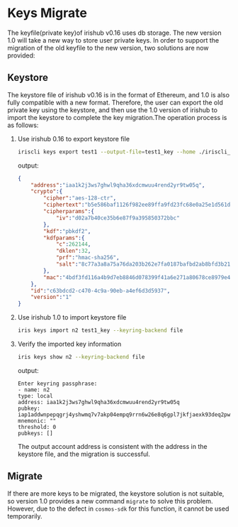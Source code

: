 # Keys Migrate

The keyfile(private key)of irishub v0.16 uses db storage. The new version 1.0 will take a new way to store user private keys. In order to support the migration of the old keyfile to the new version, two solutions are now provided:

## Keystore

The keystore file of irishub v0.16 is in the format of Ethereum, and 1.0 is also fully compatible with a new format. Therefore, the user can export the old private key using the keystore, and then use the 1.0 version of irishub to import the keystore to complete the key migration.The operation process is as follows:

1. Use irishub 0.16 to export keystore file

    ```bash
    iriscli keys export test1 --output-file=test1_key --home ./iriscli_test 
    ```

    output:

    ```json
    {
        "address":"iaa1k2j3ws7ghwl9qha36xdcmwuu4rend2yr9tw05q",
        "crypto":{
            "cipher":"aes-128-ctr",
            "ciphertext":"b5e586baf1126f982ee89ffa9fd23fc68e0a25e1d561d6d59896a0b4878a4d5f",
            "cipherparams":{
                "iv":"d02a7b40ce35b6e87f9a395850372bbc"
            },
            "kdf":"pbkdf2",
            "kdfparams":{
                "c":262144,
                "dklen":32,
                "prf":"hmac-sha256",
                "salt":"8c77a3a8a75a76da203b262e7fa0187bafbd2ab8bfd3b21ba99f88dcc550d1a6"
            },
            "mac":"4bdf3fd116a4b9d7eb8846d078399f41a6e271a80678ce8979e4fa86f793cdeb"
        },
        "id":"c63bdcd2-c470-4c9a-90eb-a4ef6d3d5937",
        "version":"1"
    }
    ```

2. Use irishub 1.0 to import keystore file

    ```bash
    iris keys import n2 test1_key --keyring-backend file 
    ```

3. Verify the imported key information

    ```bash
    iris keys show n2 --keyring-backend file
    ```

    output:

    ```text
    Enter keyring passphrase:
    - name: n2
    type: local
    address: iaa1k2j3ws7ghwl9qha36xdcmwuu4rend2yr9tw05q
    pubkey: iap1addwnpepqgrj4yshwmq7v7akp04empq9rrn6w26e8q6gpl7jkfjaexk93deq2pwa3m6
    mnemonic: ""
    threshold: 0
    pubkeys: []
    ```

    The output account address is consistent with the address in the keystore file, and the migration is successful.

## Migrate

If there are more keys to be migrated, the keystore solution is not suitable, so version 1.0 provides a new command `migrate` to solve this problem. However, due to the defect in `cosmos-sdk` for this function, it cannot be used temporarily.
